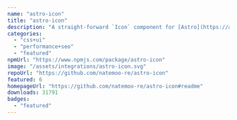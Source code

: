 ```yaml
---
name: "astro-icon"
title: "astro-icon"
description: "A straight-forward `Icon` component for [Astro](https://astro.build)."
categories:
  - "css+ui"
  - "performance+seo"
  - "featured"
npmUrl: "https://www.npmjs.com/package/astro-icon"
image: "/assets/integrations/astro-icon.svg"
repoUrl: "https://github.com/natemoo-re/astro-icon"
featured: 6
homepageUrl: "https://github.com/natemoo-re/astro-icon#readme"
downloads: 31791
badges:
  - "featured"
---
```

